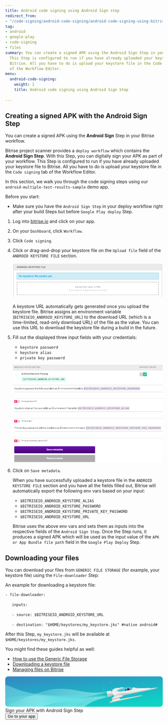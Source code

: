 ```yaml
---
title: Android code signing using Android Sign step
redirect_from:
- "/code-signing/android-code-signing/android-code-signing-using-bitrise-sign-APK-step/"
tag:
- android
- google-play
- code-signing
- files
summary: You can create a signed APK using the Android Sign Step in your Bitrise workflow.
  This Step is configured to run if you have already uploaded your keystore file to
  Bitrise. All you have to do is upload your keystore file in the Code signing tab
  of the Workflow Editor.
menu:
  android-code-signing:
    weight: 1
    title: Android code signing using Android Sign Step

---
```

## Creating a signed APK with the Android Sign Step

You can create a signed APK using the **Android Sign** Step in your Bitrise workflow.

Bitrise project scanner provides a `deploy workflow` which contains the **Android Sign Step**. With this Step, you can digitally sign your APK as part of your workflow. This Step is configured to run if you have already uploaded your keystore file to Bitrise. All you have to do is upload your keystore file in the `Code signing` tab of the Workflow Editor.

In this section, we walk you through the code signing steps using our `android-multiple-test-results-sample` demo app.

Before you start:

* Make sure you have the `Android Sign Step` in your deploy workflow right after your build Steps but before `Google Play deploy` Step.

1. Log into [bitrise.io](https://www.bitrise.io/) and click on your app.
2. On your `Dashboard`, click `Workflow`.
3. Click `Code signing`.
4. Click or drag-and-drop your keystore file on the `Upload file` field of the `ANDROID KEYSTORE FILE` section.

   ![Screenshot](/img/android-code-signing/upload-file.png)

   A keystore URL automatically gets generated once you upload the keystore file. Bitrise assigns an environment variable (`BITRISEIO_ANDROID_KEYSTORE_URL`) to the download URL (which is a time-limited, read-only download URL) of the file as the value. You can use this URL to download the keystore file during a build in the future.
5. Fill out the displayed three input fields with your credentials:
   * `keystore password`
   * `keystore alias`
   * `private key password`

   ![](/img/android-keystore-file.png)
6. Click on `Save metadata`.

   When you have successfully uploaded a keystore file in the `ANDROID KEYSTORE FILE` section and you have all the fields filled out, Bitrise will automatically export the following env vars based on your input:
   * `$BITRISEIO_ANDROID_KEYSTORE_ALIAS`
   * `$BITRISEIO_ANDROID_KEYSTORE_PASSWORD`
   * `$BITRISEIO_ANDROID_KEYSTORE_PRIVATE_KEY_PASSWORD`
   * `$BITRISEIO_ANDROID_KEYSTORE_URL`

   Bitrise uses the above env vars and sets them as inputs into the respective fields of the `Android Sign Step`. Once the Step runs, it produces a signed APK which will be used as the input value of the `APK or App Bundle file path` field in the `Google Play Deploy` Step.

## Downloading your files

You can download your files from `GENERIC FILE STORAGE` (for example, your keystore file) using the `File-downloader` Step:

An example for downloading a keystore file:

    - file-downloader:
    
       inputs:
    
       - source: $BITRISEIO_ANDROID_KEYSTORE_URL
    
       - destination: "$HOME/keystores/my_keystore.jks" #native android#

After this Step, `my_keystore.jks` will be available at `$HOME/keystores/my_keystore.jks`.

You might find these guides helpful as well:

* [How to use the Generic File Storage](/tutorials/how-to-use-the-generic-file-storage/)
* [Downloading a keystore file](/code-signing/android-code-signing/downloading-a-keystore-file/)
* [Managing files on Bitrise](/getting-started/managing-files-on-bitrise/)

<div class="banner">
	<img src="/assets/images/banner-bg-888x170.png" style="border: none;">
	<div class="deploy-text">Sign your APK with Android Sign Step</div>
	<a target="_blank" href="https://app.bitrise.io/dashboard/builds"><button class="button">Go to your app</button></a>
</div>